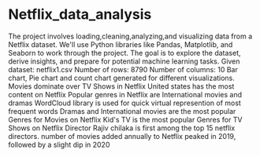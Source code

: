 # Netflix_data_analysis
The project involves loading,cleaning,analyzing,and visualizing data from a Netflix dataset. We'll use Python libraries like Pandas, Matplotlib, and Seaborn to work through the project. The goal is to explore the dataset, derive insights, and prepare for potential machine learning tasks.
Given dataset: netflix1.csv
Number of rows: 8790
Number of columns: 10
Bar chart, Pie chart and count chart generated for different visualizations.
Movies dominate over TV Shows in Netflix
United states has the most content on Netflix
Popular genres in Netflix are International movies and dramas
WordCloud library is used for quick virtual represention of most frequent words
Dramas and International movies are the most popular Genres for Movies on Netflix
Kid's TV is the most popular Genres for TV Shows on Netflix
Director Rajiv chilaka is first among the top 15 netflix directors.
number of movies added annually to Netflix peaked in 2019, followed by a slight dip in 2020



